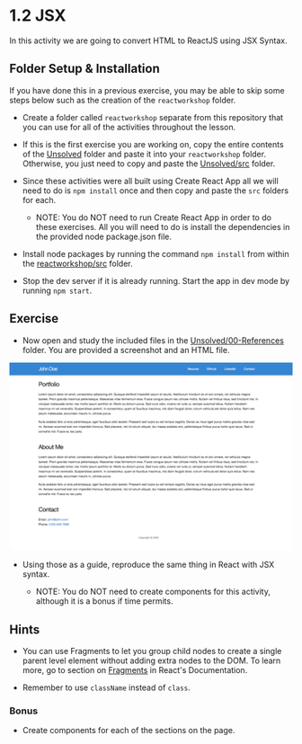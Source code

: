 # 1.2 JSX

In this activity we are going to convert HTML to ReactJS using JSX Syntax.

## Folder Setup & Installation

If you have done this in a previous exercise, you may be able to skip some steps below such as the creation of the `reactworkshop` folder.

* Create a folder called `reactworkshop` separate from this repository that you can use for all of the activities throughout the lesson.

* If this is the first exercise you are working on, copy the entire contents of the [Unsolved](Unsolved) folder and paste it into your `reactworkshop` folder. Otherwise, you just need to copy and paste the [Unsolved/src](Unsolved/src) folder.

* Since these activities were all built using Create React App all we will need to do is `npm install` once and then copy and paste the `src` folders for each.

	* NOTE: You do NOT need to run Create React App in order to do these exercises. All you will need to do is install the dependencies in the provided node package.json file.

* Install node packages by running the command `npm install` from within the [reactworkshop/src](reactworkshop/src) folder.

* Stop the dev server if it is already running. Start the app in dev mode by running `npm start`.

## Exercise

* Now open and study the included files in the [Unsolved/00-References](Unsolved/00-References) folder. You are provided a screenshot and an HTML file.

![Portfolio Sample](Unsolved/00-References/01-Portfolio.png)

* Using those as a guide, reproduce the same thing in React with JSX syntax.

	* NOTE: You do NOT need to create components for this activity, although it is a bonus if time permits.

## Hints

* You can use Fragments to let you group child nodes to create a single parent level element without adding extra nodes to the DOM. To learn more, go to section on [Fragments](https://reactjs.org/docs/fragments.html) in React's Documentation.

* Remember to use `className` instead of `class`.

### Bonus

* Create components for each of the sections on the page.